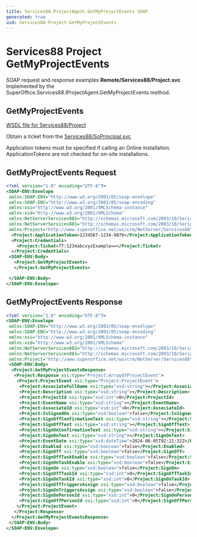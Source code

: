 ```yaml
---
title: Services88.ProjectAgent.GetMyProjectEvents SOAP
generated: true
uid: Services88-Project-GetMyProjectEvents
---
```


# Services88 Project GetMyProjectEvents

SOAP request and response examples **Remote/Services88/Project.svc**
Implemented by the <see cref="M:SuperOffice.Services88.IProjectAgent.GetMyProjectEvents">SuperOffice.Services88.IProjectAgent.GetMyProjectEvents</see> method.

## GetMyProjectEvents





[WSDL file for Services88/Project](../Services88-Project.md)

Obtain a ticket from the [Services88/SoPrincipal.svc](../SoPrincipal/index.md)

Application tokens must be specified if calling an Online installation. ApplicationTokens are not checked for on-site installations.

## GetMyProjectEvents Request

```xml
<?xml version="1.0" encoding="UTF-8"?>
<SOAP-ENV:Envelope
 xmlns:SOAP-ENV="http://www.w3.org/2003/05/soap-envelope"
 xmlns:SOAP-ENC="http://www.w3.org/2003/05/soap-encoding"
 xmlns:xsi="http://www.w3.org/2001/XMLSchema-instance"
 xmlns:xsd="http://www.w3.org/2001/XMLSchema"
 xmlns:NetServerServices882="http://schemas.microsoft.com/2003/10/Serialization/Arrays"
 xmlns:NetServerServices881="http://schemas.microsoft.com/2003/10/Serialization/"
 xmlns:Project="http://www.superoffice.net/ws/crm/NetServer/Services88">
  <Project:ApplicationToken>1234567-1234-9876</Project:ApplicationToken>
  <Project:Credentials>
    <Project:Ticket>7T:1234abcxyzExample==</Project:Ticket>
  </Project:Credentials>
 <SOAP-ENV:Body>
   <Project:GetMyProjectEvents>
   </Project:GetMyProjectEvents>

 </SOAP-ENV:Body>
</SOAP-ENV:Envelope>

```


## GetMyProjectEvents Response

```xml
<?xml version="1.0" encoding="UTF-8"?>
<SOAP-ENV:Envelope
 xmlns:SOAP-ENV="http://www.w3.org/2003/05/soap-envelope"
 xmlns:SOAP-ENC="http://www.w3.org/2003/05/soap-encoding"
 xmlns:xsi="http://www.w3.org/2001/XMLSchema-instance"
 xmlns:xsd="http://www.w3.org/2001/XMLSchema"
 xmlns:NetServerServices882="http://schemas.microsoft.com/2003/10/Serialization/Arrays"
 xmlns:NetServerServices881="http://schemas.microsoft.com/2003/10/Serialization/"
 xmlns:Project="http://www.superoffice.net/ws/crm/NetServer/Services88">
 <SOAP-ENV:Body>
  <Project:GetMyProjectEventsResponse>
   <Project:Response xsi:type="Project:ArrayOfProjectEvent">
    <Project:ProjectEvent xsi:type="Project:ProjectEvent">
     <Project:AssociateFullName xsi:type="xsd:string"></Project:AssociateFullName>
     <Project:Description xsi:type="xsd:string"></Project:Description>
     <Project:ProjectId xsi:type="xsd:int">0</Project:ProjectId>
     <Project:EventName xsi:type="xsd:string"></Project:EventName>
     <Project:AssociateId xsi:type="xsd:int">0</Project:AssociateId>
     <Project:IsSignedOn xsi:type="xsd:boolean">false</Project:IsSignedOn>
     <Project:SignOffConfirmationText xsi:type="xsd:string"></Project:SignOffConfirmationText>
     <Project:SignOffText xsi:type="xsd:string"></Project:SignOffText>
     <Project:SignOnConfirmationText xsi:type="xsd:string"></Project:SignOnConfirmationText>
     <Project:SignOnText xsi:type="xsd:string"></Project:SignOnText>
     <Project:EventDate xsi:type="xsd:dateTime">2024-06-05T02:21:32Z</Project:EventDate>
     <Project:Enabled xsi:type="xsd:boolean">false</Project:Enabled>
     <Project:SignOff xsi:type="xsd:boolean">false</Project:SignOff>
     <Project:SignOffTaskEnable xsi:type="xsd:boolean">false</Project:SignOffTaskEnable>
     <Project:SignOnTaskEnable xsi:type="xsd:boolean">false</Project:SignOnTaskEnable>
     <Project:SignOn xsi:type="xsd:boolean">false</Project:SignOn>
     <Project:SignOffTaskId xsi:type="xsd:int">0</Project:SignOffTaskId>
     <Project:SignOnTaskId xsi:type="xsd:int">0</Project:SignOnTaskId>
     <Project:SignOffTriggersAssign xsi:type="xsd:boolean">false</Project:SignOffTriggersAssign>
     <Project:SignOnTriggersAssign xsi:type="xsd:boolean">false</Project:SignOnTriggersAssign>
     <Project:SignOnPersonId xsi:type="xsd:int">0</Project:SignOnPersonId>
     <Project:SignOffPersonId xsi:type="xsd:int">0</Project:SignOffPersonId>
    </Project:ProjectEvent>
   </Project:Response>
  </Project:GetMyProjectEventsResponse>
 </SOAP-ENV:Body>
</SOAP-ENV:Envelope>

```

